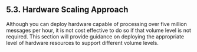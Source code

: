 ## 5.3. Hardware Scaling Approach

Although you can deploy hardware capable of processing over five million messages per hour, it is not cost effective to do so if that volume level is not required. This section will provide guidance on deploying the appropriate level of hardware resources to support different volume levels.
